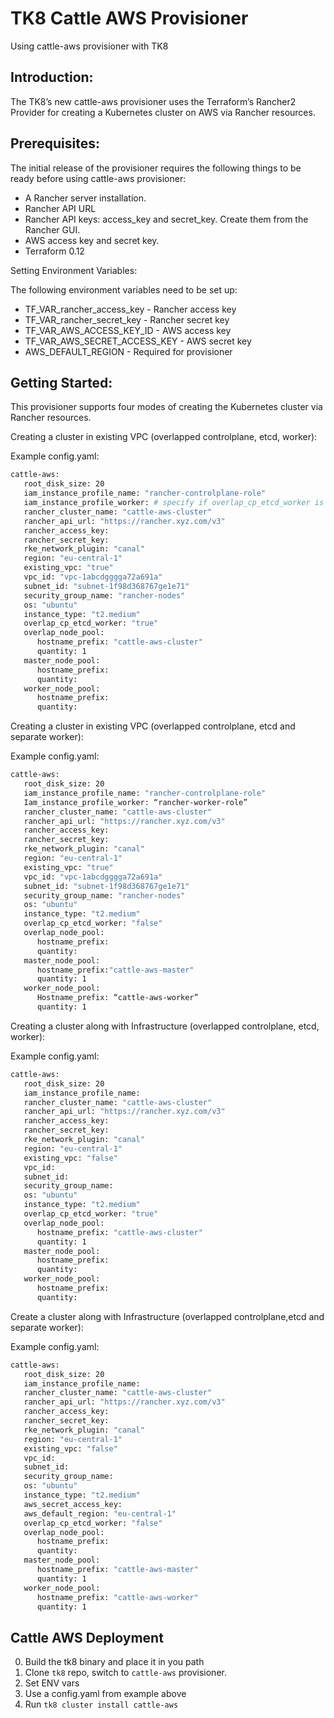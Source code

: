 # TK8 Cattle AWS Provisioner

Using cattle-aws provisioner with TK8

## Introduction:

The TK8’s new cattle-aws provisioner uses the Terraform’s Rancher2 Provider for creating a Kubernetes cluster on AWS via Rancher resources.

## Prerequisites:

The initial release of the provisioner requires the following things to be ready before using cattle-aws provisioner:

* A Rancher server installation.
* Rancher API URL
* Rancher API keys: access_key and secret_key. Create them from the Rancher GUI.
* AWS access key and secret key.
* Terraform 0.12

Setting Environment Variables:

The following environment variables need to be set up:

* TF_VAR_rancher_access_key - Rancher access key
* TF_VAR_rancher_secret_key - Rancher secret key
* TF_VAR_AWS_ACCESS_KEY_ID - AWS access key
* TF_VAR_AWS_SECRET_ACCESS_KEY - AWS secret key
* AWS_DEFAULT_REGION - Required for provisioner

## Getting Started:

This provisioner supports four modes of creating the Kubernetes cluster via Rancher resources.

Creating a cluster in existing VPC (overlapped controlplane, etcd, worker):

Example config.yaml:

```bash
cattle-aws:
   root_disk_size: 20
   iam_instance_profile_name: "rancher-controlplane-role"
   iam_instance_profile_worker: # specify if overlap_cp_etcd_worker is false and existing_vpc is true
   rancher_cluster_name: "cattle-aws-cluster"
   rancher_api_url: "https://rancher.xyz.com/v3"
   rancher_access_key:
   rancher_secret_key:
   rke_network_plugin: "canal"
   region: "eu-central-1"
   existing_vpc: "true"
   vpc_id: "vpc-1abcdgggga72a691a"
   subnet_id: "subnet-1f98d368767ge1e71"
   security_group_name: "rancher-nodes"
   os: "ubuntu"
   instance_type: "t2.medium"
   overlap_cp_etcd_worker: "true"
   overlap_node_pool:
      hostname_prefix: "cattle-aws-cluster"
      quantity: 1
   master_node_pool:
      hostname_prefix:
      quantity:
   worker_node_pool:
      hostname_prefix:
      quantity:
```

Creating a cluster in existing VPC (overlapped controlplane, etcd and separate worker):

Example config.yaml:

```bash
cattle-aws:
   root_disk_size: 20
   iam_instance_profile_name: "rancher-controlplane-role"
   Iam_instance_profile_worker: “rancher-worker-role”        
   rancher_cluster_name: "cattle-aws-cluster"
   rancher_api_url: "https://rancher.xyz.com/v3"
   rancher_access_key:
   rancher_secret_key:
   rke_network_plugin: "canal"
   region: "eu-central-1"
   existing_vpc: "true"
   vpc_id: "vpc-1abcdgggga72a691a"
   subnet_id: "subnet-1f98d368767ge1e71"
   security_group_name: "rancher-nodes"
   os: "ubuntu"
   instance_type: "t2.medium"
   overlap_cp_etcd_worker: "false"
   overlap_node_pool:
      hostname_prefix:
      quantity:
   master_node_pool:
      hostname_prefix:"cattle-aws-master"
      quantity: 1
   worker_node_pool:
      Hostname_prefix: “cattle-aws-worker”
      quantity: 1
```

Creating a cluster along with Infrastructure (overlapped controlplane, etcd, worker): 

Example config.yaml:

```bash
cattle-aws:
   root_disk_size: 20
   iam_instance_profile_name:
   rancher_cluster_name: "cattle-aws-cluster"
   rancher_api_url: "https://rancher.xyz.com/v3"
   rancher_access_key:
   rancher_secret_key:
   rke_network_plugin: "canal"
   region: "eu-central-1"
   existing_vpc: "false"
   vpc_id:
   subnet_id:
   security_group_name:
   os: "ubuntu"
   instance_type: "t2.medium"
   overlap_cp_etcd_worker: "true"
   overlap_node_pool:
      hostname_prefix: "cattle-aws-cluster"
      quantity: 1
   master_node_pool:
      hostname_prefix:
      quantity:
   worker_node_pool:
      hostname_prefix:
      quantity:
```

Create a cluster along with Infrastructure (overlapped controlplane,etcd and separate worker):

Example config.yaml:

```bash
cattle-aws:
   root_disk_size: 20
   iam_instance_profile_name:
   rancher_cluster_name: "cattle-aws-cluster"
   rancher_api_url: "https://rancher.xyz.com/v3"
   rancher_access_key:
   rancher_secret_key:
   rke_network_plugin: "canal"
   region: "eu-central-1"
   existing_vpc: "false"
   vpc_id:
   subnet_id:
   security_group_name:
   os: "ubuntu"
   instance_type: "t2.medium"
   aws_secret_access_key:
   aws_default_region: "eu-central-1"
   overlap_cp_etcd_worker: "false"
   overlap_node_pool:
      hostname_prefix:
      quantity:
   master_node_pool:
      hostname_prefix: "cattle-aws-master"
      quantity: 1
   worker_node_pool:
      hostname_prefix: "cattle-aws-worker"
      quantity: 1
```

## Cattle AWS Deployment

0. Build the tk8 binary and place it in you path
1. Clone `tk8` repo, switch to `cattle-aws` provisioner.
2. Set ENV vars
3. Use a config.yaml from example above
4. Run `tk8 cluster install cattle-aws`
